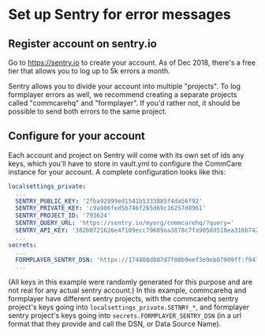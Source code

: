 # Set up Sentry for error messages

## Register account on sentry.io

Go to https://sentry.io to create your account.
As of Dec 2018, there's a free tier that allows you to log up to 5k errors a month. 

Sentry allows you to divide your account into multiple "projects".
To log formplayer errors as well, we recommend creating a separate projects
called "commcarehq" and "formplayer". If you'd rather not, it should be possible
to send both errors to the same project.

## Configure for your account
Each account and project on Sentry will come with its own set of
ids any keys, which you'll have to store in vault.yml to configure
the CommCare instance for your account. A complete configuration looks like this:

```yaml
localsettings_private:
  ...
  SENTRY_PUBLIC_KEY: '2fba92899ed1541b5333885f4da56f92'
  SENTRY_PRIVATE_KEY: 'c9a986fed5b746f265d69c16257d8961'
  SENTRY_PROJECT_ID: '793624'
  SENTRY_QUERY_URL: 'https://sentry.io/myorg/commcarehq/?query='
  SENTRY_API_KEY: '382b0721626e4f109ecc79689aa3878c7fa905dd518ea316b742eeeb696f9638'
  ...
secrets:
  ...
  FORMPLAYER_SENTRY_DSN: 'https://174808d807d7f00b9eef3e9eb07909ff:f94747f5def308ff266d2b411bef0994@sentry.io/262831' 
  ...
```

(All keys in this example were randomly generated for this purpose
and are not real for any actual sentry account.)
In this example, commcarehq and formplayer have different sentry projects,
with the commcarehq sentry project's keys going into `localsettings_private.SETNRY_*`,
and formplayer sentry project's keys going into `secrets.FORMPLAYER_SENTRY_DSN`
(in a url format that they provide and call the DSN, or Data Source Name).

